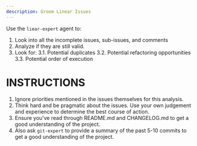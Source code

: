 ```yaml
---
description: Groom Linear Issues
---
```


Use the `liear-expert` agent to:

1. Look into all the incomplete issues, sub-issues, and comments
2. Analyze if they are still valid.
3. Look for:
   3.1. Potential duplicates
   3.2. Potential refactoring opportunities
   3.3. Potential order of execution

# INSTRUCTIONS

1. Ignore priorities mentioned in the issues themselves for this analysis.
2. Think hard and be pragmatic about the issues. Use your own judgement and experience to determine the best course of action.
3. Ensure you've read through README.md and CHANGELOG.md to get a good understanding of the project.
4. Also ask `git-expert` to provide a summary of the past 5-10 commits to get a good understanding of the project.
